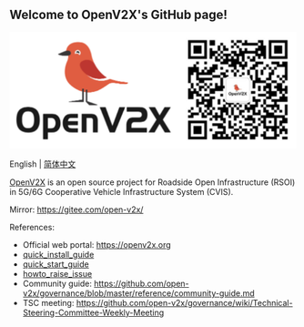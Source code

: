 ## Welcome to OpenV2X's GitHub page!

![](/profile/images/openv2x.svg)

English | [简体中文](/profile/README-zh_CN.md)

[OpenV2X](https://openv2x.org) is an open source project for Roadside Open Infrastructure (RSOI) in
5G/6G Cooperative Vehicle Infrastructure System (CVIS).

Mirror: <https://gitee.com/open-v2x/>

References:

- Official web portal: <https://openv2x.org>
- [quick_install_guide](https://github.com/open-v2x/docs/blob/albany/src/v2x-1.0.126-quick-install.md)
- [quick_start_guide](https://github.com/open-v2x/docs/blob/albany/src/v2x-1.0.126-quick-start.md)
- [howto_raise_issue](https://github.com/open-v2x/docs/blob/albany/src/v2x_contribution.md)
- Community guide: <https://github.com/open-v2x/governance/blob/master/reference/community-guide.md>
- TSC meeting:
  <https://github.com/open-v2x/governance/wiki/Technical-Steering-Committee-Weekly-Meeting>
